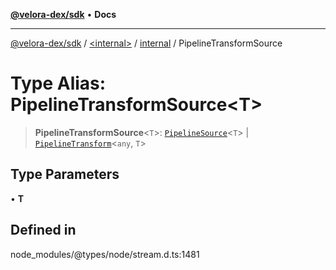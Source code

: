 [**@velora-dex/sdk**](../../../../README.md) • **Docs**

***

[@velora-dex/sdk](../../../../globals.md) / [\<internal\>](../../../README.md) / [internal](../README.md) / PipelineTransformSource

# Type Alias: PipelineTransformSource\<T\>

> **PipelineTransformSource**\<`T`\>: [`PipelineSource`](PipelineSource.md)\<`T`\> \| [`PipelineTransform`](PipelineTransform.md)\<`any`, `T`\>

## Type Parameters

• **T**

## Defined in

node\_modules/@types/node/stream.d.ts:1481
